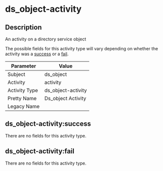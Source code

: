 ds_object-activity
==================

Description
-----------
An activity on a directory service object

The possible fields for this activity type will vary depending on whether the activity was a [success](#ds_object-activitysuccess) or a [fail](#ds_object-activityfail).

| Parameter     | Value              |
| ------------- | ------------------ |
| Subject       | ds_object          |
| Activity      | activity           |
| Activity Type | ds_object-activity |
| Pretty Name   | Ds_object Activity |
| Legacy Name   |                    |

ds_object-activity:success
--------------------------

There are no fields for this activity type.


ds_object-activity:fail
-----------------------

There are no fields for this activity type.
